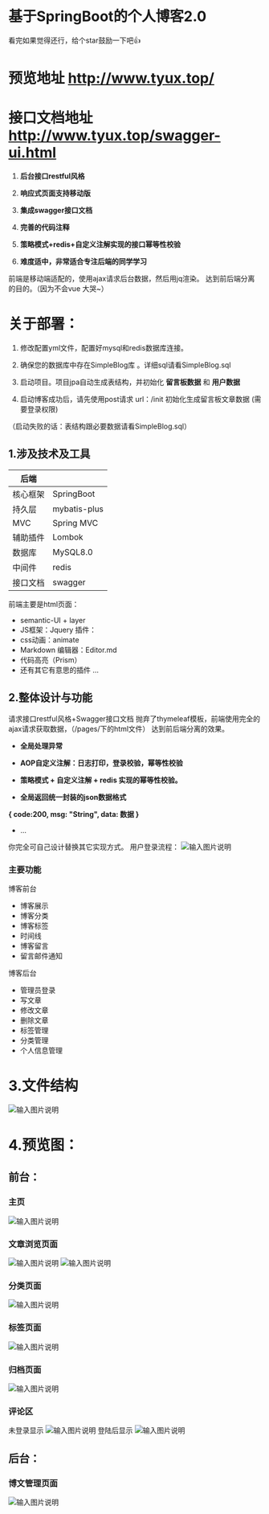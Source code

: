 #  基于SpringBoot的个人博客2.0


看完如果觉得还行，给个star鼓励一下吧👍

# 预览地址 http://www.tyux.top/
# 接口文档地址  http://www.tyux.top/swagger-ui.html

1.  **后台接口restful风格** 

2.  **响应式页面支持移动版** 
3.  **集成swagger接口文档** 
4.  **完善的代码注释** 
5.   **策略模式+redis+自定义注解实现的接口幂等性校验** 

6.  **难度适中，非常适合专注后端的同学学习** 

前端是移动端适配的，使用ajax请求后台数据，然后用jq渲染。
达到前后端分离的目的。（因为不会vue  大哭~）

# 关于部署：

1. 修改配置yml文件，配置好mysql和redis数据库连接。
2. 确保您的数据库中存在SimpleBlog库 。详细sql请看SimpleBlog.sql
3. 启动项目。项目jpa自动生成表结构，并初始化 **留言板数据** 和 **用户数据** 

4. 启动博客成功后，请先使用post请求 url：/init  初始化生成留言板文章数据 (需要登录权限)

（启动失败的话：表结构跟必要数据请看SimpleBlog.sql）

## 1.涉及技术及工具

|  后端 |    |
|---|---|
|  核心框架 | SpringBoot  |
|  持久层 |  mybatis-plus |
|  MVC | Spring MVC  |
| 辅助插件  | Lombok  |
| 数据库  |  MySQL8.0 |
| 中间件  | redis  |
| 接口文档  | swagger  |

前端主要是html页面：
- semantic-UI + layer
- JS框架：Jquery
插件：
- css动画：animate     
- Markdown 编辑器：Editor.md
- 代码高亮（Prism）
- 还有其它有意思的插件 ...

## 2.整体设计与功能
请求接口restful风格+Swagger接口文档
抛弃了thymeleaf模板，前端使用完全的ajax请求获取数据，（/pages/下的html文件）
达到前后端分离的效果。

*  **全局处理异常** 
*  **AOP自定义注解：日志打印，登录校验，幂等性校验** 
*  **策略模式 + 自定义注解 + redis 实现的幂等性校验。** 

*  **全局返回统一封装的json数据格式** 

 **{
    code:200,
    msg: "String",
    data: 数据
}** 

* ...

你完全可自己设计替换其它实现方式。
用户登录流程：
![输入图片说明](assets/login.png)



### 主要功能

博客前台
- 博客展示
- 博客分类
- 博客标签
- 时间线
- 博客留言
- 留言邮件通知

博客后台
- 管理员登录
- 写文章
- 修改文章
- 删除文章
- 标签管理
- 分类管理
- 个人信息管理
# 3.文件结构
![输入图片说明](assets/%E6%96%87%E4%BB%B6%E7%BB%93%E6%9E%84.png)
# 4.预览图：
## 前台：
### 主页
![输入图片说明](assets/%E4%B8%BB%E9%A1%B5.png)
### 文章浏览页面
![输入图片说明](blogPage.png)
![输入图片说明](assets/blogpage2.png)
### 分类页面
![输入图片说明](assets/%E5%88%86%E7%B1%BB%E9%A1%B5.png)
### 标签页面
![输入图片说明](assets/tagsPage.png)
### 归档页面
![输入图片说明](assets/archives.png)

### 评论区
未登录显示
![输入图片说明](assets/noLoginComment.png)
登陆后显示
![输入图片说明](assets/isloginComment.png)

## 后台：
### 博文管理页面
![输入图片说明](assets/%E5%90%8E%E5%8F%B0%E6%96%87%E7%AB%A0%E7%AE%A1%E7%90%86.png)